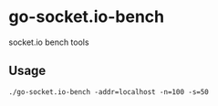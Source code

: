 # go-socket.io-bench
socket.io bench tools

## Usage

```
./go-socket.io-bench -addr=localhost -n=100 -s=50
```